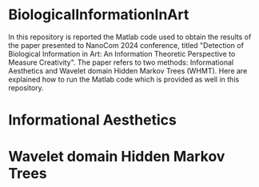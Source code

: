 # BiologicalInformationInArt
In this repository is reported the Matlab code used to obtain the results of the paper 
presented to NanoCom 2024 conference, titled "Detection of Biological Information in Art: An Information Theoretic Perspective to Measure Creativity". The paper refers to two methods: Informational Aesthetics and Wavelet domain Hidden Markov Trees (WHMT). Here are explained how to run the Matlab code which is provided as well in this repository. 


# Informational Aesthetics


# Wavelet domain Hidden Markov Trees


